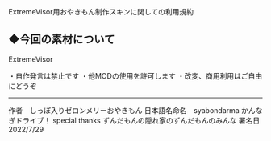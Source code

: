 ExtremeVisor用おやきもん制作スキンに関しての利用規約

◆今回の素材について
------------------------------
ExtremeVisor

・自作発言は禁止です
・他MODの使用を許可します
・改変、商用利用はご自由にどうぞ

-----------------------------

作者　しっぽ入りゼロンメリーおやきもん
日本語名命名　syabondarma かんなぎドライブ！
special thanks ずんだもんの隠れ家のずんだもんのみんな
署名日　2022/7/29